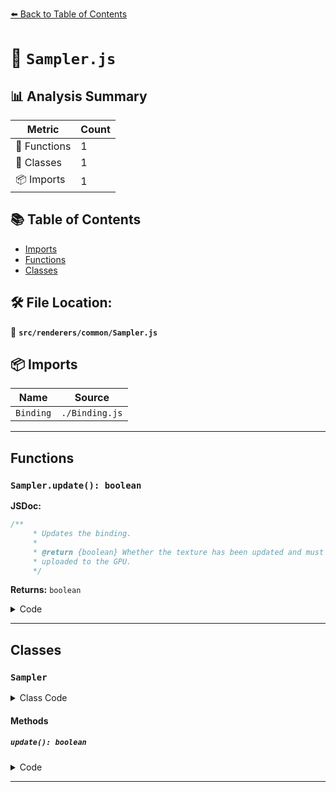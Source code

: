 [⬅️ Back to Table of Contents](../../../index.md)

# 📄 `Sampler.js`

## 📊 Analysis Summary

| Metric | Count |
|--------|-------|
| 🔧 Functions | 1 |
| 🧱 Classes | 1 |
| 📦 Imports | 1 |

## 📚 Table of Contents

- [Imports](#imports)
- [Functions](#functions)
- [Classes](#classes)

## 🛠️ File Location:
📂 **`src/renderers/common/Sampler.js`**

## 📦 Imports

| Name | Source |
|------|--------|
| `Binding` | `./Binding.js` |


---

## Functions

### `Sampler.update(): boolean`

**JSDoc:**
```typescript
/**
	 * Updates the binding.
	 *
	 * @return {boolean} Whether the texture has been updated and must be
	 * uploaded to the GPU.
	 */
```

**Returns:** `boolean`

<details><summary>Code</summary>

```typescript
update() {

		const { texture, version } = this;

		if ( version !== texture.version ) {

			this.version = texture.version;

			return true;

		}

		return false;

	}
```
</details>


---

## Classes

### `Sampler`

<details><summary>Class Code</summary>

```ts
class Sampler extends Binding {

	/**
	 * Constructs a new sampler.
	 *
	 * @param {string} name - The samplers's name.
	 * @param {?Texture} texture - The texture this binding is referring to.
	 */
	constructor( name, texture ) {

		super( name );

		/**
		 * This function is called when the texture is disposed.
		 * @type {function}
		 * @private
		 */
		this._onDisposeTexture = () => {

			this.texture = null;

		};

		/**
		 * The texture the sampler is referring to.
		 *
		 * @type {?Texture}
		 */
		this.texture = texture;

		/**
		 * The binding's version.
		 *
		 * @type {number}
		 */
		this.version = texture ? texture.version : 0;

		/**
		 * The binding's generation which is an additional version
		 * qualifier.
		 *
		 * @type {?number}
		 * @default null
		 */
		this.generation = null;

		/**
		 * This flag can be used for type testing.
		 *
		 * @type {boolean}
		 * @readonly
		 * @default true
		 */
		this.isSampler = true;

	}

	/**
	 * Sets the texture of this sampler.
	 * @param {?Texture} value - The texture to set.
	 */
	set texture( value ) {

		if ( this._texture === value ) return;

		if ( this._texture ) {

			this._texture.removeEventListener( 'dispose', this._onDisposeTexture );

		}

		this._texture = value;

		this.generation = null;
		this.version = 0;

		if ( this._texture ) {

			this._texture.addEventListener( 'dispose', this._onDisposeTexture );

		}

	}

	/**
	 * Gets the texture of this sampler.
	 * @return {?Texture} The texture.
	 */
	get texture() {

		return this._texture;

	}

	/**
	 * Updates the binding.
	 *
	 * @return {boolean} Whether the texture has been updated and must be
	 * uploaded to the GPU.
	 */
	update() {

		const { texture, version } = this;

		if ( version !== texture.version ) {

			this.version = texture.version;

			return true;

		}

		return false;

	}

}
```
</details>

#### Methods

##### `update(): boolean`

<details><summary>Code</summary>

```ts
update() {

		const { texture, version } = this;

		if ( version !== texture.version ) {

			this.version = texture.version;

			return true;

		}

		return false;

	}
```
</details>


---